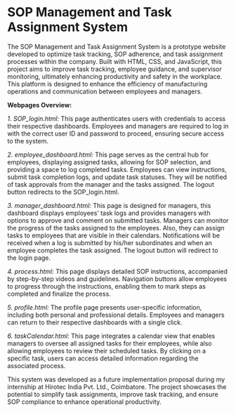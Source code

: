 # SOP Management and Task Assignment System

The SOP Management and Task Assignment System is a prototype website developed to optimize task tracking, SOP adherence, and task assignment processes within the company. Built with HTML, CSS, and JavaScript, this project aims to improve task tracking, employee guidance, and supervisor monitoring, ultimately enhancing productivity and safety in the workplace. This platform is designed to enhance the efficiency of manufacturing operations and communication between employees and managers.

**Webpages Overview:**

*1. SOP_login.html:*
This page authenticates users with credentials to access their respective dashboards. Employees and managers are required to log in with the correct user ID and password to proceed, ensuring secure access to the system.

*2. employee_dashboard.html:*
This page serves as the central hub for employees, displaying assigned tasks, allowing for SOP selection, and providing a space to log completed tasks. Employees can view instructions, submit task completion logs, and update task statuses. They will be notified of task approvals from the manager and the tasks assigned. The logout button redirects to the SOP_login.html.

*3. manager_dashboard.html:*
This page is designed for managers, this dashboard displays employees’ task logs and provides managers with options to approve and comment on submitted tasks. Managers can monitor the progress of the tasks assigned to the employees. Also, they can assign tasks to employees that are visible in their calendars. Notifications will be received when a log is submitted by his/her subordinates and when an employee completes the task assigned. The logout button will redirect to the login page.

*4. process.html:*
This page displays detailed SOP instructions, accompanied by step-by-step videos and guidelines. Navigation buttons allow employees to progress through the instructions, enabling them to mark steps as completed and finalize the process.

*5. profile.html:*
The profile page presents user-specific information, including both personal and professional details. Employees and managers can return to their respective dashboards with a single click.

*6. taskCalendar.html:*
This page integrates a calendar view that enables managers to oversee all assigned tasks for their employees, while also allowing employees to review their scheduled tasks. By clicking on a specific task, users can access detailed information regarding the associated process.

This system was developed as a future implementation proposal during my internship at Hirotec India Pvt. Ltd., Coimbatore. The project showcases the potential to simplify task assignments, improve task tracking, and ensure SOP compliance to enhance operational productivity.
